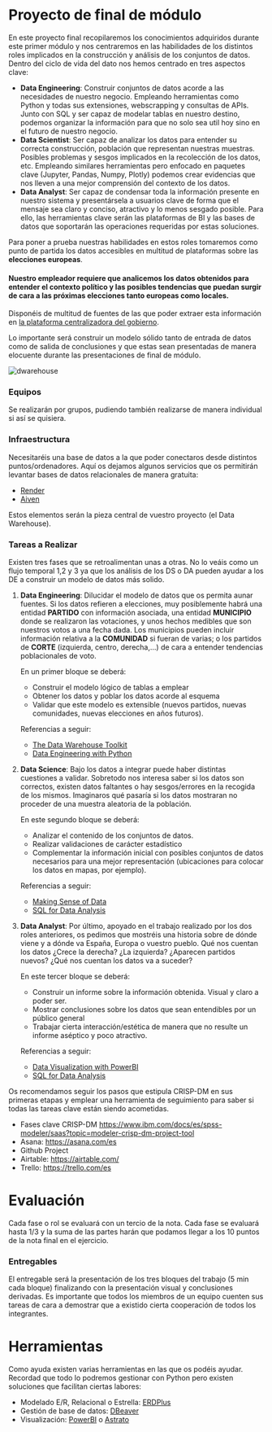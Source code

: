 # Proyecto de final de módulo

En este proyecto final recopilaremos los conocimientos adquiridos durante este primer módulo y nos centraremos en las habilidades de los distintos roles implicados en la construcción y análisis de los conjuntos de datos. Dentro del ciclo de vida del dato nos hemos centrado en tres aspectos clave:

* **Data Engineering**: Construir conjuntos de datos acorde a las necesidades de nuestro negocio. Empleando herramientas como Python y todas sus extensiones, webscrapping y consultas de APIs. Junto con SQL y ser capaz de modelar tablas en nuestro destino, podemos organizar la información para que no solo sea util hoy sino en el futuro de nuestro negocio.
* **Data Scientist**: Ser capaz de analizar los datos para entender su correcta construcción, población que representan nuestras muestras. Posibles problemas y sesgos implicados en la recolección de los datos, etc. Empleando similares herramientas pero enfocado en paquetes clave (Jupyter, Pandas, Numpy, Plotly) podemos crear evidencias que nos lleven a una mejor comprensión del contexto de los datos.
* **Data Analyst**: Ser capaz de condensar toda la información presente en nuestro sistema y presentársela a usuarios clave de forma que el mensaje sea claro y conciso, atractivo y lo menos sesgado posible. Para ello, las herramientas clave serán las plataformas de BI y las bases de datos que soportarán las operaciones requeridas por estas soluciones.

Para poner a prueba nuestras habilidades en estos roles tomaremos como punto de partida los datos accesibles en multitud de plataformas sobre las **elecciones europeas**. 

#### Nuestro empleador requiere que analicemos los datos obtenidos para entender el contexto político y las posibles tendencias que puedan surgir de cara a las próximas elecciones tanto europeas como locales.

Disponéis de multitud de fuentes de las que poder extraer esta información en [la plataforma centralizadora del gobierno](https://datos.gob.es/es/catalogo?q=elecciones+europeas&sort=score+desc%2C+metadata_created+desc).

Lo importante será construir un modelo sólido tanto de entrada de datos como de salida de conclusiones y que estas sean presentadas de manera elocuente durante las presentaciones de final de módulo.

![dwarehouse](./img/deda_0402.png)

### Equipos

Se realizarán por grupos, pudiendo también realizarse de manera individual si así se quisiera.

### Infraestructura

Necesitaréis una base de datos a la que poder conectaros desde distintos puntos/ordenadores. Aquí os dejamos algunos servicios que os permitirán levantar bases de datos relacionales de manera gratuita:

- [Render](https://render.com/docs/databases)
- [Aiven](https://aiven.io/)

Estos elementos serán la pieza central de vuestro proyecto (el Data Warehouse).

### Tareas a Realizar

Existen tres fases que se retroalimentan unas a otras. No lo veáis como un flujo temporal 1,2 y 3 ya que los análisis de los DS o DA pueden ayudar a los DE a construir un modelo de datos más solido. 

1. **Data Engineering**: 
    Dilucidar el modelo de datos que os permita aunar fuentes. Si los datos refieren a elecciones, muy posiblemente habrá una entidad **PARTIDO** con información asociada, una entidad **MUNICIPIO** donde se realizaron las votaciones, y unos hechos medibles que son nuestros votos a una fecha dada. Los municipios pueden incluir información relativa a la **COMUNIDAD** si fueran de varias; o los partidos de **CORTE** (izquierda, centro, derecha,...) de cara a entender tendencias poblacionales de voto.

    En un primer bloque se deberá:
    * Construir el modelo lógico de tablas a emplear
    * Obtener los datos y poblar los datos acorde al esquema
    * Validar que este modelo es extensible (nuevos partidos, nuevas comunidades, nuevas elecciones en años futuros).

    Referencias a seguir:
    * [The Data Warehouse Toolkit](https://learning.oreilly.com/library/view/the-data-warehouse/9781118530801/9781118530801c03.xhtml#c03_level1_2)
    * [Data Engineering with Python](https://learning.oreilly.com/library/view/data-engineering-with/9781839214189/)

2. **Data Science**: 
    Bajo los datos a integrar puede haber distintas cuestiones a validar. Sobretodo nos interesa saber si los datos son correctos, existen datos faltantes o hay sesgos/errores en la recogida de los mismos. Imaginaros qué pasaría si los datos mostraran no proceder de una muestra aleatoria de la población.

    En este segundo bloque se deberá:
    * Analizar el contenido de los conjuntos de datos.
    * Realizar validaciones de carácter estadístico
    * Complementar la información inicial con posibles conjuntos de datos necesarios para una mejor representación (ubicaciones para colocar los datos en mapas, por ejemplo).

    Referencias a seguir:
    * [Making Sense of Data](https://learning.oreilly.com/library/view/making-sense-of/9780470074718/ch5-sec002.html#ch5-sec002)
    * [SQL for Data Analysis](https://learning.oreilly.com/library/view/sql-for-data/9781492088776/)

3. **Data Analyst**: 
    Por último, apoyado en el trabajo realizado por los dos roles anteriores, os pedimos que mostréis una historia sobre de dónde viene y a dónde va España, Europa o vuestro pueblo. Qué nos cuentan los datos ¿Crece la derecha? ¿La izquierda? ¿Aparecen partidos nuevos? ¿Qué nos cuentan los datos va a suceder?

    En este tercer bloque se deberá:
    * Construir un informe sobre la información obtenida. Visual y claro a poder ser.
    * Mostrar conclusiones sobre los datos que sean entendibles por un público general
    * Trabajar cierta interacción/estética de manera que no resulte un informe aséptico y poco atractivo.

    Referencias a seguir:
    * [Data Visualization with PowerBI](https://learning.oreilly.com/library/view/data-visualization-with/9781098152772/)
    * [SQL for Data Analysis](https://learning.oreilly.com/library/view/sql-for-data/9781492088776/)

Os recomendamos seguir los pasos que estipula CRISP-DM en sus primeras etapas y emplear una herramienta de seguimiento para saber si todas las tareas clave están siendo acometidas.

* Fases clave CRISP-DM https://www.ibm.com/docs/es/spss-modeler/saas?topic=modeler-crisp-dm-project-tool
* Asana: https://asana.com/es
* Github Project 
* Airtable: https://airtable.com/
* Trello: https://trello.com/es

# Evaluación

Cada fase o rol se evaluará con un tercio de la nota. Cada fase se evaluará hasta 1/3 y la suma de las partes harán que podamos llegar a los 10 puntos de la nota final en el ejercicio.

### Entregables

El entregable será la presentación de los tres bloques del trabajo (5 min cada bloque) finalizando con la presentación visual y conclusiones derivadas. Es importante que todos los miembros de un equipo cuenten sus tareas de cara a demostrar que a existido cierta cooperación de todos los integrantes.

# Herramientas

Como ayuda existen varias herramientas en las que os podéis ayudar. Recordad que todo lo podremos gestionar con Python pero existen soluciones que facilitan ciertas labores:

* Modelado E/R, Relacional o Estrella: [ERDPlus](https://erdplus.com/)
* Gestión de base de datos: [DBeaver](https://dbeaver.io/)
* Visualización: [PowerBI](https://powerbi.microsoft.com/es-es/desktop/) o [Astrato](https://astrato.io/)